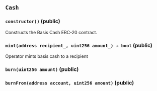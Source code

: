 ## `Cash`






### `constructor()` (public)

Constructs the Basis Cash ERC-20 contract.



### `mint(address recipient_, uint256 amount_) → bool` (public)

Operator mints basis cash to a recipient




### `burn(uint256 amount)` (public)





### `burnFrom(address account, uint256 amount)` (public)






